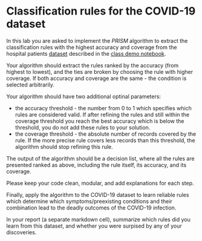 # Classification rules for the COVID-19 dataset

In this lab you are asked to implement the *PRISM* algorithm to extract the classification rules with the highest accuracy and coverage from the hospital patients [dataset](https://docs.google.com/spreadsheets/d/1EPewR1KdT8mszXJMuqELRTHAVIFHEJw9VwLsb9whKPI/edit?usp=sharing) described in the [class demo notebook](https://github.com/mgbarsky/ml_decision_tree_demo.git).

Your algorithm should extract the rules ranked by the accuracy (from highest to lowest), and the ties are broken by choosing the rule with higher coverage. If both accuracy and coverage are the same - the condition is selected arbitrarily.

Your algorithm should have two additional optinal parameters: 
* the accuracy threshold - the number from 0 to 1 which specifies which rules are considered valid. If after refining the rules and still within the coverage threshold you reach the best accuracy which is below the threshold, you do not add these rules to your solution.
* the coverage threshold - the absolute number of records covered by the rule. If the more precise rule covers less records than this threshold, the algorithm should stop refining this rule.

The output of the algorithm should be a decision list, where all the rules are presented ranked as above, including the rule itself, its accuracy, and its coverage.

Please keep your code clean, modular, and add explanations for each step.

Finally, apply the algorithm to the COVID-19 dataset to learn reliable rules which determine which symptoms/preexisting conditions and their combination lead to the deadly outcomes of the COVID-19 infection. 

In your report (a separate markdown cell), summarize which rules did you learn from this dataset, and whether you were surpised by any of your discoveries.


